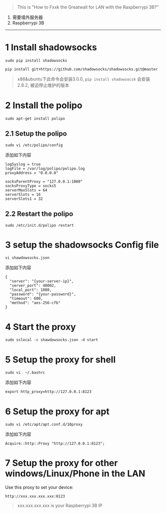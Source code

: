 
> This is "How to Fxxk the Greatwall for LAN with the Raspberrypi 3B?"
1. 需要墙外服务器
2. Raspberrypi 3B
---


# 1 Install shadowsocks
```
sudo pip install shadowsocks
```

```
pip install git+https://github.com/shadowsocks/shadowsocks.git@master
```
> x86&ubuntu下此命令会安装3.0.0, `pip install shadowsocsk` 会安装2.8.2, 被迫停止维护的版本

# 2 Install the polipo
```
sudo apt-get install polipo
```
## 2.1 Setup the polipo
```
sudo vi /etc/polipo/config
```
添加如下内容
```
logSyslog = true
logFile = /var/log/polipo/polipo.log
proxyAddress = "0.0.0.0"  

socksParentProxy = "127.0.0.1:1080"
socksProxyType = socks5
serverMaxSlots = 64  
serverSlots = 16  
serverSlots1 = 32  
```
## 2.2 Restart the polipo
```
sudo /etc/init.d/polipo restart
```

#  3 setup the shadowsocks Config file
```
vi shawdowsocks.json 
```
添加如下内容
```
{
  "server": "{your-server-ip}",
  "server_port": 40002,
  "local_port": 1080,
  "password": "{your-password}",
  "timeout": 600,
  "method": "aes-256-cfb"
}
```

# 4 Start the proxy
```
sudo sslocal -c shawdowsocks.json -d start
```
# 5 Setup the proxy for shell
```
sudo vi  ~/.bashrc
```
添加如下内容
```
export http_proxy=http://127.0.0.1:8123
```

# 6 Setup the proxy for apt
```
sudo vi /etc/apt/apt.conf.d/10proxy
```
添加如下内容
```
Acquire::http::Proxy "http://127.0.0.1:8123";
```
# 7 Setup the proxy for other windows/Linux/Phone in the LAN
Use this proxy to set your device:
```
http://xxx.xxx.xxx.xxx:8123
```
> xxx.xxx.xxx.xxx is your Raspberrypi 3B IP

